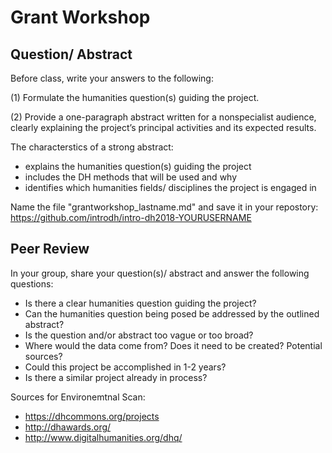 # Grant Workshop


## Question/ Abstract

Before class, write your answers to the following: 

(1) Formulate the humanities question(s) guiding the project. 

(2) Provide a one-paragraph abstract written for a nonspecialist audience, clearly explaining the project’s principal activities and its expected results.

The characterstics of a strong abstract:

- explains the humanities question(s) guiding the project
- includes the DH methods that will be used and why
- identifies which humanities fields/ disciplines the project is engaged in 


Name the file "grantworkshop_lastname.md" and save it in your repostory: https://github.com/introdh/intro-dh2018-YOURUSERNAME




## Peer Review


In your group, share your question(s)/ abstract and answer the following questions:

- Is there a clear humanities question guiding the project? 
- Can the humanities question being posed be addressed by the outlined abstract?
- Is the question and/or abstract too vague or too broad?
- Where would the data come from? Does it need to be created? Potential sources?
- Could this project be accomplished in 1-2 years?
- Is there a similar project already in process?

Sources for Environemtnal Scan:

- https://dhcommons.org/projects
- http://dhawards.org/
- http://www.digitalhumanities.org/dhq/
 

